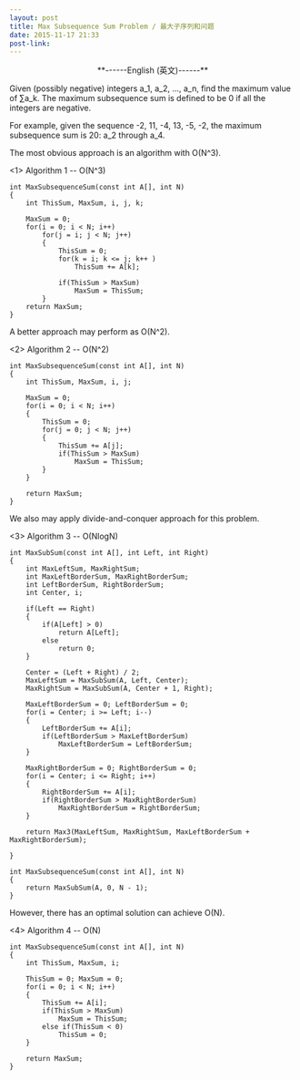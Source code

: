 ```yaml
---
layout: post
title: Max Subsequence Sum Problem / 最大子序列和问题
date: 2015-11-17 21:33
post-link:
---
```


<center>**------English (英文)------**</center>

Given (possibly negative) integers a_1, a_2, ..., a_n, find the maximum value of ∑a_k. The maximum subsequence sum is defined to be 0 if all the integers are negative. 

For example, given the sequence -2, 11, -4, 13, -5, -2, the maximum subsequence sum is 20: a_2 through a_4. 


The most obvious approach is an algorithm with O(N^3).

<1> Algorithm 1 -- O(N^3)

    int MaxSubsequenceSum(const int A[], int N)
    {
        int ThisSum, MaxSum, i, j, k;

        MaxSum = 0;
        for(i = 0; i < N; i++)
            for(j = i; j < N; j++)
            {
                ThisSum = 0;
                for(k = i; k <= j; k++ )
                    ThisSum += A[k];

                if(ThisSum > MaxSum)
                    MaxSum = ThisSum;
            }
        return MaxSum;
    }

A better approach may perform as O(N^2).

<2> Algorithm 2 -- O(N^2)

    int MaxSubsequenceSum(const int A[], int N)
    {
        int ThisSum, MaxSum, i, j;

        MaxSum = 0;
        for(i = 0; i < N; i++)
        {
            ThisSum = 0;
            for(j = 0; j < N; j++)
            {
                ThisSum += A[j];
                if(ThisSum > MaxSum)
                    MaxSum = ThisSum;
            }
        }

        return MaxSum;
    }


We also may apply divide-and-conquer approach for this problem.

<3> Algorithm 3 -- O(NlogN)

    int MaxSubSum(const int A[], int Left, int Right)
    {
        int MaxLeftSum, MaxRightSum;
        int MaxLeftBorderSum, MaxRightBorderSum;
        int LeftBorderSum, RightBorderSum;
        int Center, i;

        if(Left == Right)
        {
            if(A[Left] > 0)
                return A[Left];
            else 
                return 0;
        }

        Center = (Left + Right) / 2;
        MaxLeftSum = MaxSubSum(A, Left, Center);
        MaxRightSum = MaxSubSum(A, Center + 1, Right);

        MaxLeftBorderSum = 0; LeftBorderSum = 0;
        for(i = Center; i >= Left; i--)
        {
            LeftBorderSum += A[i];
            if(LeftBorderSum > MaxLeftBorderSum)
                MaxLeftBorderSum = LeftBorderSum;
        }

        MaxRightBorderSum = 0; RightBorderSum = 0;
        for(i = Center; i <= Right; i++)
        {
            RightBorderSum += A[i];
            if(RightBorderSum > MaxRightBorderSum)
                MaxRightBorderSum = RightBorderSum;
        }

        return Max3(MaxLeftSum, MaxRightSum, MaxLeftBorderSum + MaxRightBorderSum);

    }

    int MaxSubsequenceSum(const int A[], int N)
    {
        return MaxSubSum(A, 0, N - 1);
    }
 
However, there has an optimal solution can achieve O(N).

<4> Algorithm 4 -- O(N)

    int MaxSubsequenceSum(const int A[], int N)
    {
        int ThisSum, MaxSum, i;

        ThisSum = 0; MaxSum = 0;
        for(i = 0; i < N; i++)
        {
            ThisSum += A[i];
            if(ThisSum > MaxSum)
                MaxSum = ThisSum;
            else if(ThisSum < 0)
                ThisSum = 0;
        }

        return MaxSum;
    }

